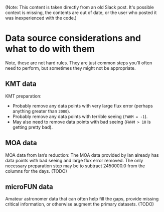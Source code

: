 (Note: This content is taken directly from an old Slack post. It's possible context is missing, the contents are out of date, or the user who posted it was inexperienced with the code.)

# Data source considerations and what to do with them

Note, these are not hard rules. They are just common steps you’ll often need to perform, but sometimes they might not be appropriate.

## KMT data

KMT preparation:
- Probably remove any data points with very large flux error (perhaps anything greater than `2000`).
- Probably remove any data points with terrible seeing (`FWHM = -1`).
- May also need to remove data points with bad seeing (`FWHM > 10` is getting pretty bad).

## MOA data

MOA data from Ian’s reduction:
The MOA data provided by Ian already has data points with bad seeing and large flux error removed. The only necessary preparation step may be to subtract 2450000.0 from the columns for the days.
(TODO)

## microFUN data

Amateur astronomer data that can often help fill the gaps, provide missing critical information, or otherwise augment the primary datasets.
(TODO)

